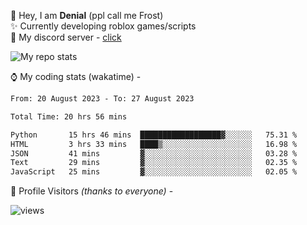 🤚 Hey, I am **Denial** (ppl call me Frost)  
✨ Currently developing roblox games/scripts  
💎  My discord server - [click](https://dsc.gg/mcdonaldswifi)

<img alt="My repo stats" src="https://github-readme-stats.vercel.app/api?username=FrostX-Official&show_icons=true&theme=radical">

⌚ My coding stats (wakatime) -

<!--START_SECTION:waka-->

```txt
From: 20 August 2023 - To: 27 August 2023

Total Time: 20 hrs 56 mins

Python       15 hrs 46 mins  ██████████████████▓░░░░░░   75.31 %
HTML         3 hrs 33 mins   ████▒░░░░░░░░░░░░░░░░░░░░   16.98 %
JSON         41 mins         ▓░░░░░░░░░░░░░░░░░░░░░░░░   03.28 %
Text         29 mins         ▓░░░░░░░░░░░░░░░░░░░░░░░░   02.35 %
JavaScript   25 mins         ▓░░░░░░░░░░░░░░░░░░░░░░░░   02.05 %
```

<!--END_SECTION:waka-->

🧥 Profile Visitors *(thanks to everyone)* -  
  
<!--![visitors](https://visitor-badge.glitch.me/badge?page_id=FrostX-Official.FrostX-Official)-->
![views](https://komarev.com/ghpvc/?username=FrostX-Official&color=blueviolet&style=for-the-badge&label=sussy+viewers)
